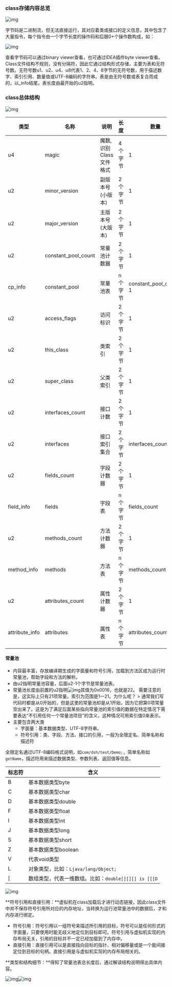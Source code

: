 ### class存储内容总览

![img](https://imagebag.oss-cn-chengdu.aliyuncs.com/img/36da8e95cc7e4e538be161c94fea8f03~tplv-k3u1fbpfcp-watermark.image)

字节码是二进制流，但无法直接运行，其对应着类或接口的定义信息，其中包含了大量指令，每个指令由一个字节长度的操作码和后跟0+个操作数构成，如：

![img](https://imagebag.oss-cn-chengdu.aliyuncs.com/img/f11d2215cfe441409cb27f87736fc01e~tplv-k3u1fbpfcp-watermark.image)

查看字节码可以通过binary viewer查看，也可通过IDEA插件byte viewer查看。Class文件结构不规则，没有分隔符，因此它通过结构形式存储，主要为表和无符号数。无符号数u1、u2、u4、u8代表1、2、4、8字节的无符号数，用于描述数字、索引引用、数量值或UTF-8编码的字符串。表是由无符号数或表复合而成的，以_info结尾，表长度由最开始的u2指明。

### class总体结构

![img](https://imagebag.oss-cn-chengdu.aliyuncs.com/img/73ff6db240374d1e910be6c34f86f759~tplv-k3u1fbpfcp-watermark.image)

| 类型           | 名称                | 说明                   | 长度    | 数量                  |
| -------------- | ------------------- | ---------------------- | ------- | --------------------- |
| u4             | magic               | 魔数,识别Class文件格式 | 4个字节 | 1                     |
| u2             | minor_version       | 副版本号(小版本)       | 2个字节 | 1                     |
| u2             | major_version       | 主版本号(大版本)       | 2个字节 | 1                     |
| u2             | constant_pool_count | 常量池计数器           | 2个字节 | 1                     |
| cp_info        | constant_pool       | 常量池表               | n个字节 | constant_pool_count-1 |
| u2             | access_flags        | 访问标识               | 2个字节 | 1                     |
| u2             | this_class          | 类索引                 | 2个字节 | 1                     |
| u2             | super_class         | 父类索引               | 2个字节 | 1                     |
| u2             | interfaces_count    | 接口计数               | 2个字节 | 1                     |
| u2             | interfaces          | 接口索引集合           | 2个字节 | interfaces_count      |
| u2             | fields_count        | 字段计数器             | 2个字节 | 1                     |
| field_info     | fields              | 字段表                 | n个字节 | fields_count          |
| u2             | methods_count       | 方法计数器             | 2个字节 | 1                     |
| method_info    | methods             | 方法表                 | n个字节 | methods_count         |
| u2             | attributes_count    | 属性计数器             | 2个字节 | 1                     |
| attribute_info | attributes          | 属性表                 | n个字节 | attributes_count      |

#### 常量池

- 内容最丰富，存放编译期生成的字面量和符号引用，加载到方法区成为运行时常量池，帮助字段和方法的解析。
- 由u2指明常量池容量，后面u2-1个字节是常量池表。
- 常量池长度由前置的u2指明![img](https://imagebag.oss-cn-chengdu.aliyuncs.com/img/edac6c18e223454399f0e87d7687f7d0~tplv-k3u1fbpfcp-watermark.image)其值为0x0016，也就是22。 需要注意的是，这实际上只有21项常量。索引为范围是1一21。为什么呢？ > 通常我们写代码时都是从0开始的，但是这里的常量池却是从1开始，因为它把第0项常量空出来了。这是为了满足后面某些指向常量池的索引值的数据在特定情况下需要表达“不引用任何一个常量池项目”的含义，这种情况可用索引值0来表示。
- 主要包含两大类
  - 字面量：基本数据类型、UTF-8字符串。
  - 符号引用：类、字段、方法、接口的引用，一般为全限定名、简单名称和描述符

全限定名通过UTF-8编码格式说明，如`com/dsh/test/Demo;`，简单名称如`getName`，描述符用来描述数据类型、参数列表、返回值等信息。

| 标志符 | 含义                                                 |
| ------ | ---------------------------------------------------- |
| B      | 基本数据类型byte                                     |
| C      | 基本数据类型char                                     |
| D      | 基本数据类型double                                   |
| F      | 基本数据类型float                                    |
| I      | 基本数据类型int                                      |
| J      | 基本数据类型long                                     |
| S      | 基本数据类型short                                    |
| Z      | 基本数据类型boolean                                  |
| V      | 代表void类型                                         |
| L      | 对象类型，比如：`Ljava/lang/Object;`                 |
| [      | 数组类型，代表一维数组。比如：`double[][][] is [[[D` |

![img](https://imagebag.oss-cn-chengdu.aliyuncs.com/img/299657b5c6a64de3acccd6a97a8a7b06~tplv-k3u1fbpfcp-watermark.image)

**符号引用和直接引用：**虚拟机在class加载后才进行动态链接，因此class文件中并不保存符号引用所对应的内存地址，当转换为运行池常量池中的数据后，才和内存进行绑定。

- 符号引用：符号引用以一组符号来描述所引用的目标，符号可以是任何形式的字面量，只要使用时能无歧义地定位到目标即可。符号引用与虚拟机实现的内存布局无关，引用的目标并不一定已经加载到了内存中。
- 直接引用：直接引用可以是直接指向目标的指针、相对偏移量或是一个能间接定位到目标的句柄。直接引用是与虚拟机实现的内存布局相关的。

**类型和结构细节：**得知了常量池表总长度后，通过解读结构说明得出具体内容。

![img](https://imagebag.oss-cn-chengdu.aliyuncs.com/img/96c71a88175c41d0bc3cd16505349c97~tplv-k3u1fbpfcp-watermark.image)![img](https://imagebag.oss-cn-chengdu.aliyuncs.com/img/59cd7d34b2ed4dd1abd5367b16db8420~tplv-k3u1fbpfcp-watermark.image)